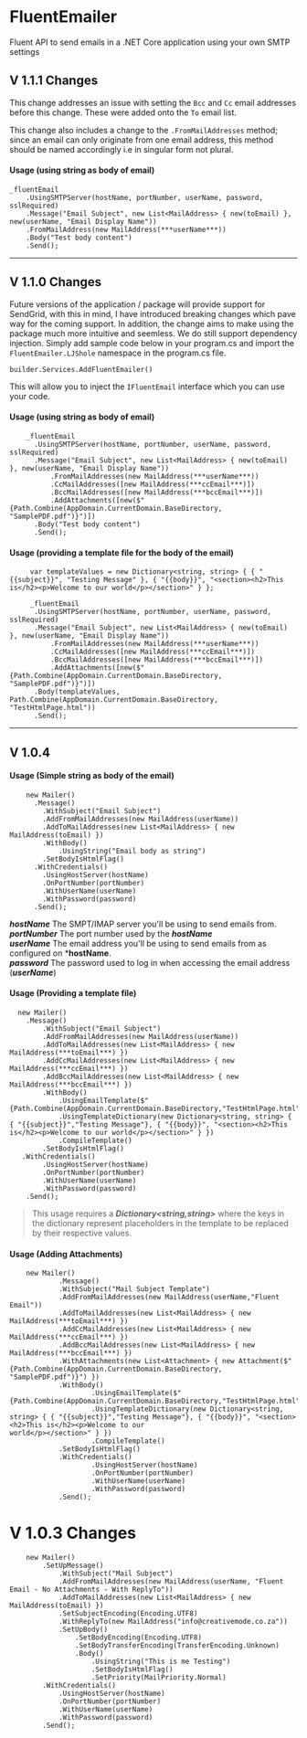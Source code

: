 # FluentEmailer
Fluent API to send emails in a .NET Core application using your own SMTP settings

## V 1.1.1 Changes

This change addresses an issue with setting the `Bcc` and `Cc` email addresses before this change. These were added onto the `To` email list.

This change also includes a change to the `.FromMailAddresses` method; since an email can only originate from one email address, this method should be named accordingly i.e in singular form not plural.

#### Usage (using string as body of email)
```
_fluentEmail
    .UsingSMTPServer(hostName, portNumber, userName, password, sslRequired)
    .Message("Email Subject", new List<MailAddress> { new(toEmail) }, new(userName, "Email Display Name"))
    .FromMailAddress(new MailAddress(***userName***))             
    .Body("Test body content")
    .Send();
```
---
## V 1.1.0 Changes

Future versions of the application / package will provide support for SendGrid, with this in  mind, I have introduced breaking changes which pave way for the coming support. In addition, the change aims to make using the package much more intuitive and seemless. We do still support dependency injection. Simply add sample code below in your program.cs and import the `FluentEmailer.LJShole` namespace in the program.cs file.

`builder.Services.AddFluentEmailer()` 

This will allow you to inject the `IFluentEmail` interface which you can use your code.
#### Usage (using string as body of email)
        _fluentEmail
          .UsingSMTPServer(hostName, portNumber, userName, password, sslRequired)
          .Message("Email Subject", new List<MailAddress> { new(toEmail) }, new(userName, "Email Display Name"))
              .FromMailAddresses(new MailAddress(***userName***))
              .CcMailAddresses([new MailAddress(***ccEmail***)])
              .BccMailAddresses([new MailAddress(***bccEmail***)])
              .AddAttachments([new($"{Path.Combine(AppDomain.CurrentDomain.BaseDirectory, "SamplePDF.pdf")}")])
          .Body("Test body content")
          .Send();

#### Usage (providing a template file for the body of the email)
         var templateValues = new Dictionary<string, string> { { "{{subject}}", "Testing Message" }, { "{{body}}", "<section><h2>This is</h2><p>Welcome to our world</p></section>" } };

         _fluentEmail
          .UsingSMTPServer(hostName, portNumber, userName, password, sslRequired)
          .Message("Email Subject", new List<MailAddress> { new(toEmail) }, new(userName, "Email Display Name"))
              .FromMailAddresses(new MailAddress(***userName***))
              .CcMailAddresses([new MailAddress(***ccEmail***)])
              .BccMailAddresses([new MailAddress(***bccEmail***)])
              .AddAttachments([new($"{Path.Combine(AppDomain.CurrentDomain.BaseDirectory, "SamplePDF.pdf")}")])
          .Body(templateValues, Path.Combine(AppDomain.CurrentDomain.BaseDirectory, "TestHtmlPage.html"))
          .Send();

---
## V 1.0.4
#### Usage (Simple string as body of the email)
        new Mailer()
          .Message()
            .WithSubject("Email Subject")
            .AddFromMailAddresses(new MailAddress(userName))
            .AddToMailAddresses(new List<MailAddress> { new MailAddress(toEmail) })
            .WithBody()
                .UsingString("Email body as string")
            .SetBodyIsHtmlFlag()
          .WithCredentials()
            .UsingHostServer(hostName)
            .OnPortNumber(portNumber)
            .WithUserName(userName)
            .WithPassword(password)
          .Send();
***hostName*** The SMPT/IMAP server you'll be using to send emails from. <br/>
***portNumber*** The port number used by the ***hostName***<br/>
***userName*** The email address you'll be using to send emails from as configured on ***hostName**. <br/>
***password*** The password used to log in when accessing the email address (***userName***)<br/>

#### Usage (Providing a template file)
      new Mailer()
        .Message()
            .WithSubject("Email Subject")
            .AddFromMailAddresses(new MailAddress(userName))
            .AddToMailAddresses(new List<MailAddress> { new MailAddress(***toEmail***) })
            .AddCcMailAddresses(new List<MailAddress> { new MailAddress(***ccEmail***) })
            .AddBccMailAddresses(new List<MailAddress> { new MailAddress(***bccEmail***) })
            .WithBody()
                .UsingEmailTemplate($"{Path.Combine(AppDomain.CurrentDomain.BaseDirectory,"TestHtmlPage.html")}")
                .UsingTemplateDictionary(new Dictionary<string, string> { { "{{subject}}","Testing Message"}, { "{{body}}", "<section><h2>This is</h2><p>Welcome to our world</p></section>" } })
                .CompileTemplate()
            .SetBodyIsHtmlFlag()
       .WithCredentials()
            .UsingHostServer(hostName)
            .OnPortNumber(portNumber)
            .WithUserName(userName)
            .WithPassword(password)
        .Send();
        
 > This usage requires a ***Dictionary<string,string>*** where the keys in the dictionary represent placeholders in the template to be replaced by their respective values.<br/>
 
 #### Usage (Adding Attachments)
        new Mailer()
                .Message()
                .WithSubject("Mail Subject Template")
                .AddFromMailAddresses(new MailAddress(userName,"Fluent Email"))
                .AddToMailAddresses(new List<MailAddress> { new MailAddress(***toEmail***) })
                .AddCcMailAddresses(new List<MailAddress> { new MailAddress(***ccEmail***) })
                .AddBccMailAddresses(new List<MailAddress> { new MailAddress(***bccEmail***) })
                .WithAttachments(new List<Attachment> { new Attachment($"{Path.Combine(AppDomain.CurrentDomain.BaseDirectory, "SamplePDF.pdf")}") })
                .WithBody()
                        .UsingEmailTemplate($"{Path.Combine(AppDomain.CurrentDomain.BaseDirectory,"TestHtmlPage.html")}")
                        .UsingTemplateDictionary(new Dictionary<string, string> { { "{{subject}}","Testing Message"}, { "{{body}}", "<section><h2>This is</h2><p>Welcome to our                                 world</p></section>" } })
                        .CompileTemplate()
                .SetBodyIsHtmlFlag()
                .WithCredentials()
                        .UsingHostServer(hostName)
                        .OnPortNumber(portNumber)
                        .WithUserName(userName)
                        .WithPassword(password)
                .Send();
                
                
# V 1.0.3 Changes

        new Mailer()
            .SetUpMessage()
                .WithSubject("Mail Subject")
                .AddFromMailAddresses(new MailAddress(userName, "Fluent Email - No Attachments - With ReplyTo"))
                .AddToMailAddresses(new List<MailAddress> { new MailAddress(toEmail) })
                .SetSubjectEncoding(Encoding.UTF8)
                .WithReplyTo(new MailAddress("info@creativemode.co.za"))
                .SetUpBody()
                    .SetBodyEncoding(Encoding.UTF8)
                    .SetBodyTransferEncoding(TransferEncoding.Unknown)
                    .Body()
                        .UsingString("This is me Testing")
                        .SetBodyIsHtmlFlag()
                        .SetPriority(MailPriority.Normal)
            .WithCredentials()
                .UsingHostServer(hostName)
                .OnPortNumber(portNumber)
                .WithUserName(userName)
                .WithPassword(password)
            .Send();

